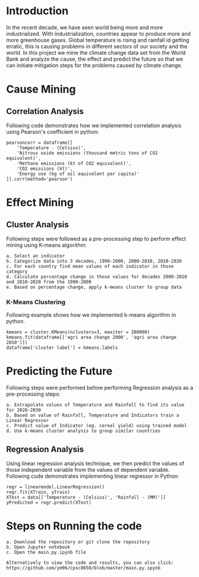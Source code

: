 # Introduction
In the recent decade, we have seen world being more and more industrialized. With industrialization, countries appear to produce more and more greenhouse gases. Global temperature is rising and rainfall id getting erratic, this is causing problems in different sectors of our society and the world. In this project we mine the climate change data set from the World Bank and analyze the cause, the effect and predict the future so that we can initiate mitigation steps for the problems caused by climate change. 

# Cause Mining
## Correlation Analysis 
Following code demonstrates how we implemented correlation analysis using Pearson's coefficient in python:

```
pearsoncorr = dataframe[[ 
    'Temperature - (Celsius)',
    'Nitrous oxide emissions (thousand metric tons of CO2 equivalent)',
    'Methane emissions (kt of CO2 equivalent)',
    'CO2 emissions (kt)',
    'Energy use (kg of oil equivalent per capita)'
]].corr(method='pearson')

```

# Effect Mining
## Cluster Analysis 
Following steps were followed as a pre-processing step to perform effect mining using K-means algorithm:

```
a. Select an indicator
b. Categorize data into 3 decades, 1990-2000, 2000-2010, 2010-2020
c. For each country find mean values of each indicator in those category
d. Calculate percentage change in those values for decades 2000-2010 and 2010-2020 from the 1990-2000
e. Based on percentage change, apply k-means cluster to group data
```

### K-Means Clustering
Following example shows how we implemented k-means algorithm in python.

```
kmeans = cluster.KMeans(nclusters=3, maxiter = 200000)
kmeans.fit(dataframe[['agri area change 2000', 'agri area change 2010']])
dataframe['cluster label'] = kmeans.labels
```

# Predicting the Future
Following steps were performed before performing Regression analysis as a pre-processing steps: 

```
a. Extrapolate values of Temperature and Rainfall to find its value for 2020-2030 
b. Based on value of Rainfall, Temperature and Indicators train a Linear Regressor 
c. Predict value of Indicator (eg. cereal yield) using trained model 
d. Use k-means cluster analysis to group similar countries 
```

## Regression Analysis 
Using linear regression analysis technique, we then predict the values of those independent variable  from the values of dependent variable. Following code demonstrates implementing linear regressor in Python:

```
regr = linearmodel.LinearRegression()
regr.fit(XTrain, yTrain)
XTest = data[['Temperature - (Celsius)', 'Rainfall - (MM)']]
yPredicted = regr.predict(XTest)
```

# Steps on Running the code

```
a. Download the repository or git clone the repository
b. Open Jupyter notebook
c. Open the main.py.ipynb file

Alternatively to view the code and results, you can also click: https://github.com/ym96/cpsc8650/blob/master/main.py.ipynb
```
